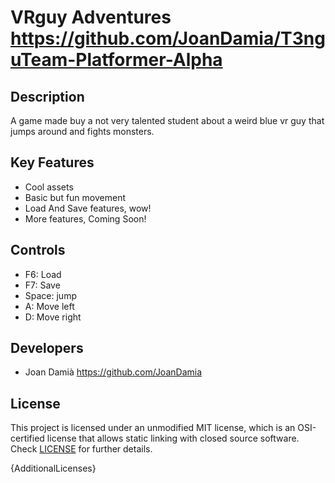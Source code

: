 # VRguy Adventures https://github.com/JoanDamia/T3nguTeam-Platformer-Alpha

## Description

A game made buy a  not very talented student about a weird blue vr guy that jumps around and fights monsters.

## Key Features

 - Cool assets
 - Basic but fun movement
 - Load And Save features, wow!
 - More features, Coming Soon!
 
## Controls

 - F6: Load
 - F7: Save
 - Space: jump
 - A: Move left
 - D: Move right

## Developers

 - Joan Damià https://github.com/JoanDamia


## License

This project is licensed under an unmodified MIT license, which is an OSI-certified license that allows static linking with closed source software. Check [LICENSE](LICENSE) for further details.

{AdditionalLicenses}

